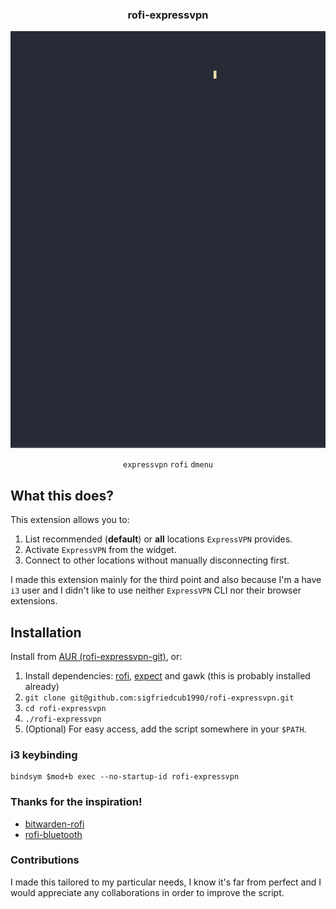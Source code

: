 <div align="center">
<h3>rofi-expressvpn</h3>
<img src="https://github.com/sigfriedcub1990/rofi-expressvpn/raw/master/.meta/rofi-expressvpn.gif">

`expressvpn` `rofi` `dmenu`

</div>

## What this does?

This extension allows you to:

1. List recommended (**default**) or **all** locations `ExpressVPN` provides.
1. Activate `ExpressVPN` from the widget.
1. Connect to other locations without manually disconnecting first.

I made this extension mainly for the third point and also because I'm a have `i3` user and I didn't like to use neither `ExpressVPN` CLI nor their browser extensions.

## Installation

Install from [AUR (rofi-expressvpn-git)](https://aur.archlinux.org/packages/rofi-expressvpn-git/), or:

1. Install dependencies: [rofi](https://github.com/davatorium/rofi), [expect](https://manned.org/expect) and gawk (this is probably installed already)
1. `git clone git@github.com:sigfriedcub1990/rofi-expressvpn.git`
1. `cd rofi-expressvpn`
1. `./rofi-expressvpn`
1. (Optional) For easy access, add the script somewhere in your `$PATH`.

### i3 keybinding

```
bindsym $mod+b exec --no-startup-id rofi-expressvpn
```

### Thanks for the inspiration!

- [bitwarden-rofi](https://github.com/mattydebie/bitwarden-rofi)
- [rofi-bluetooth](https://github.com/nickclyde/rofi-bluetooth/blob/master/README.md)

### Contributions

I made this tailored to my particular needs, I know it's far from perfect and I would appreciate any collaborations in order to improve the script.

